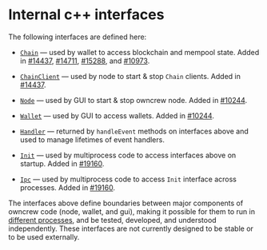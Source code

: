 # Internal c++ interfaces

The following interfaces are defined here:

* [`Chain`](chain.h) — used by wallet to access blockchain and mempool state. Added in [#14437](https://github.com/owncrew/owncrew/pull/14437), [#14711](https://github.com/owncrew/owncrew/pull/14711), [#15288](https://github.com/owncrew/owncrew/pull/15288), and [#10973](https://github.com/owncrew/owncrew/pull/10973).

* [`ChainClient`](chain.h) — used by node to start & stop `Chain` clients. Added in [#14437](https://github.com/owncrew/owncrew/pull/14437).

* [`Node`](node.h) — used by GUI to start & stop owncrew node. Added in [#10244](https://github.com/owncrew/owncrew/pull/10244).

* [`Wallet`](wallet.h) — used by GUI to access wallets. Added in [#10244](https://github.com/owncrew/owncrew/pull/10244).

* [`Handler`](handler.h) — returned by `handleEvent` methods on interfaces above and used to manage lifetimes of event handlers.

* [`Init`](init.h) — used by multiprocess code to access interfaces above on startup. Added in [#19160](https://github.com/owncrew/owncrew/pull/19160).

* [`Ipc`](ipc.h) — used by multiprocess code to access `Init` interface across processes. Added in [#19160](https://github.com/owncrew/owncrew/pull/19160).

The interfaces above define boundaries between major components of owncrew code (node, wallet, and gui), making it possible for them to run in [different processes](../../doc/multiprocess.md), and be tested, developed, and understood independently. These interfaces are not currently designed to be stable or to be used externally.

